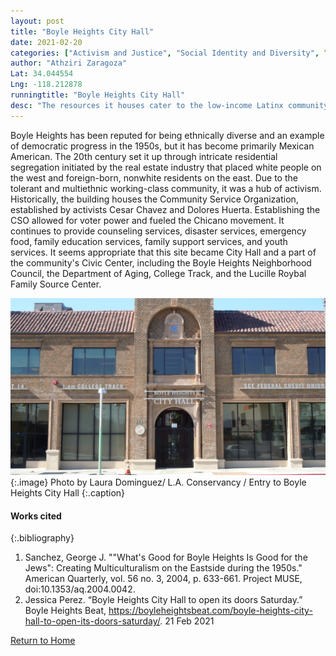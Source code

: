 ```yaml
---
layout: post
title: "Boyle Heights City Hall"
date: 2021-02-20
categories: ["Activism and Justice", "Social Identity and Diversity", “Urban Planning and Policy”]
author: "Athziri Zaragoza"
Lat: 34.044554 
Lng: -118.212878
runningtitle: "Boyle Heights City Hall"
desc: "The resources it houses cater to the low-income Latinx community that resides there, and its establishment testifies their level of social demand and impact."
---
```

Boyle Heights has been reputed for being ethnically diverse and an example of democratic progress in the 1950s, but it has become primarily Mexican American. The 20th century set it up through intricate residential segregation initiated by the real estate industry that placed white people on the west and foreign-born, nonwhite residents on the east. Due to the tolerant and multiethnic working-class community, it was a hub of activism. Historically, the building houses the Community Service Organization, established by activists Cesar Chavez and Dolores Huerta. Establishing the CSO allowed for voter power and fueled the Chicano movement. It continues to provide counseling services, disaster services, emergency food, family education services, family support services, and youth services. It seems appropriate that this site became City Hall and a part of the community's Civic Center, including the Boyle Heights Neighborhood Council, the Department of Aging, College Track, and the Lucille Roybal Family Source Center.

![Boyle Heights City Hall](images/BoyleHeightsCityHall_Pin1_image1.jpg)
   {:.image} 
Photo by Laura Dominguez/ L.A. Conservancy / Entry to Boyle Heights City Hall
   {:.caption} 

#### Works cited
{:.bibliography} 
1. Sanchez, George J. ""What's Good for Boyle Heights Is Good for the Jews": Creating Multiculturalism on the Eastside during the 1950s." American Quarterly, vol. 56 no. 3, 2004, p. 633-661. Project MUSE, doi:10.1353/aq.2004.0042.
2. Jessica Perez. “Boyle Heights City Hall to open its doors Saturday.” Boyle Heights Beat, https://boyleheightsbeat.com/boyle-heights-city-hall-to-open-its-doors-saturday/. 21 Feb 2021

[Return to Home](https://uclachicanxstudies.github.io/BarrioSuburbanisms/)
